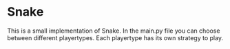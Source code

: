 # Snake
This is a small implementation of Snake.
In the main.py file you can choose between different playertypes.
Each playertype has its own strategy to play.
